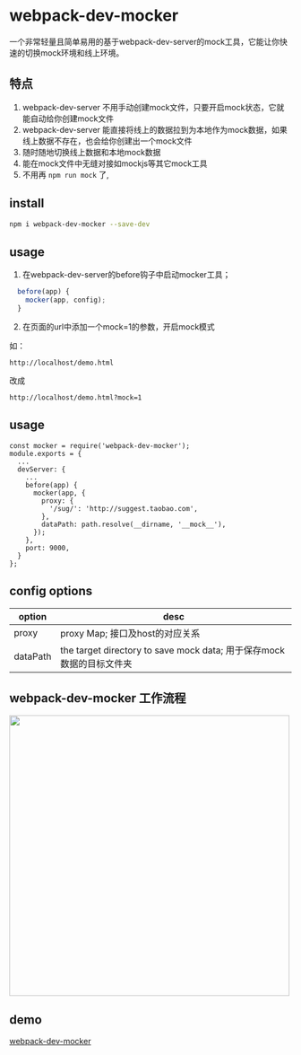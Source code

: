 # webpack-dev-mocker
一个非常轻量且简单易用的基于webpack-dev-server的mock工具，它能让你快速的切换mock环境和线上环境。

## 特点
1. webpack-dev-server 不用手动创建mock文件，只要开启mock状态，它就能自动给你创建mock文件
2. webpack-dev-server 能直接将线上的数据拉到为本地作为mock数据，如果线上数据不存在，也会给你创建出一个mock文件
3. 随时随地切换线上数据和本地mock数据
5. 能在mock文件中无缝对接如mockjs等其它mock工具
6. 不用再 ```npm run mock``` 了,
## install
```sh
npm i webpack-dev-mocker --save-dev
```

## usage
1. 在webpack-dev-server的before钩子中启动mocker工具；
```js
  before(app) {
    mocker(app, config);
  }
```
2. 在页面的url中添加一个mock=1的参数，开启mock模式

如：
```
http://localhost/demo.html
```
改成
```
http://localhost/demo.html?mock=1
```
## usage
```
const mocker = require('webpack-dev-mocker');
module.exports = {
  ...
  devServer: {
    ...
    before(app) {
      mocker(app, {
        proxy: {
          '/sug/': 'http://suggest.taobao.com',
        },
        dataPath: path.resolve(__dirname, '__mock__'),
      });
    },
    port: 9000,
  }
};
```

## config options
|  option   | desc  |
|  ----  | ----  |
| proxy  | proxy Map; 接口及host的对应关系 |
| dataPath  |the target directory to save mock data; 用于保存mock数据的目标文件夹 |

## webpack-dev-mocker 工作流程
<img src="https://raw.githubusercontent.com/weijialiu06/webpack-dev-mocker/master/images/1.png" width="500" />

## demo

[webpack-dev-mocker](https://github.com/weijialiu06/webpack-dev-mocker-demo.git)